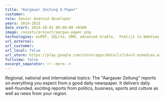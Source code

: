 ```yaml
---
title: "Aargauer Zeitung E-Paper"
customer:
role: Senior Android developer
years: 2014-2015
date_start: 2014-10-01 00:00:00 +0300
image: /assets/project/aargau-paper.png
technologies: muPDF, SQLite, ORM, advanced Gradle,  html/js in WebView
url_external: 
url_customer:
url_local: false
url_store: https://play.google.com/store/apps/details?id=ch.azmedien.az_live_aargau
fullview: false
excerpt_separator: <!--more-->
---
```

Regional, national and international topics: The "Aargauer Zeitung" reports on everything you expect from a good daily newspaper. It delivers daily well-founded, exciting reports from politics, business, sports and culture as well as news from your region.